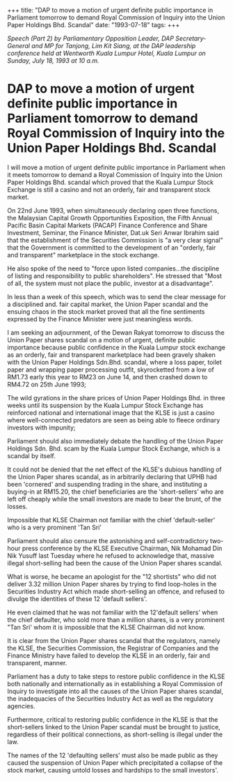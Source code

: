 +++ 
title: "DAP to move a motion of urgent definite public importance in Parliament tomorrow to demand Royal Commission of Inquiry into the Union Paper Holdings Bhd. Scandal"
date: "1993-07-18"
tags:
+++

_Speech (Part 2) by Parliamentary Opposition Leader, DAP Secretary-General and MP for Tanjong, Lim Kit Siang, at the DAP leadership conference held at Wentworth Kuala Lumpur Hotel, Kuala Lumpur on Sunday, July 18, 1993 at 10 a.m._

# DAP to move a motion of urgent definite public importance in Parliament tomorrow to demand Royal Commission of Inquiry into the Union Paper Holdings Bhd. Scandal

I will move a motion of urgent definite public importance in Parliament when it meets tomorrow to demand a Royal Commission of Inquiry into the Union Paper Holdings Bhd. scandal which proved that the Kuala Lumpur Stock Exchange is still a casino and not an orderly, fair and transparent stock market.</u>

On 22nd June 1993, when simultaneously declaring open three functions, the Malaysian Capital Growth Opportunities Exposition, the Fifth Annual Pacific Basin Capital Markets (PACAP) Finance Conference and Share Investment, Seminar, the Finance Minister, Dat.uk Seri Anwar Ibrahim said that the establishment of the Securities Commission is "a very clear signal" that the Government is committed to the development of an "orderly, fair and transparent" marketplace in the stock exchange.

He also spoke of the need to "force upon listed companies...the discipline of listing and responsibility to public shareholders". He stressed that "Most of all, the system must not place the public, investor at a disadvantage".

In less than a week of this speech, which was to send the clear message for a disciplined and. fair capital market, the Union Paper scandal and the ensuing chaos in the stock market proved that all the fine sentiments expressed by the Finance Minister were just meaningless words.

I am seeking an adjournment, of the Dewan Rakyat tomorrow to discuss the Union Paper shares scandal on a motion of urgent, definite public importance because public confidence in the Kuala Lumpur stock exchange as an orderly, fair and transparent marketplace had been gravely shaken with the Union Paper Holdings Sdn.Bhd. scandal, where a loss paper, toilet paper and wrapping paper processing outfit, skyrocketted from a low of RM1.73 early this year to RM23 on June 14, and then crashed down to RM4.72 on 25th June 1993;

The wild gyrations in the share prices of Union Paper Holdings Bhd. in three weeks until its suspension by the Kuala Lumpur Stock Exchange has reinforced national and international image that the KLSE is just a casino where well-connected predators are seen as being able to fleece ordinary investors with impunity;

Parliament should also immediately debate the handling of the Union Paper Holdings Sdn. Bhd. scam by the Kuala Lumpur Stock Exchange, which is a scandal by itself.

It could not be denied that the net effect of the KLSE's dubious handling of the Union Paper shares scandal, as in arbitrarily declaring that UPHB had been 'cornered' and suspending trading in the share, and instituting a buying-in at RM15.20, the chief beneficiaries are the 'short-sellers' who are left off cheaply while the small investors are made to bear the brunt, of the losses.

Impossible that KLSE Chairman not familiar with the chief 'default-seller' who is a very prominent 'Tan Sri’

Parliament should also censure the astonishing and self-contradictory two-hour press conference by the KLSE Executive Chairman, Nik Mohamad Din Nik Yusuff last Tuesday where he refused to acknowledge that, massive illegal short-selling had been the cause of the Union Paper shares scandal.

What is worse, he became an apologist for the "12 shortists" who did not deliver 3.32 million Union Paper shares by trying to find loop-holes in the Securities Industry Act which made short-selling an offence, and refused to divulge the identities of these 12 'default sellers'.

He  even  claimed  that he was not  familiar with the 12'default  sellers'  when  the chief defaulter, who sold more  than  a million  shares, is a very prominent "Tan Sri' whom it is impossible that the KLSE Chairman did not know.

It is clear from the Union Paper shares scandal that the regulators, namely the KLSE, the Securities Commission, the Registrar of Companies and the Finance Ministry have failed to develop the KLSE in an orderly, fair and transparent, manner.

Parliament has a duty to take steps to restore public confidence in the KLSE both nationally and internationally as in establishing a Royal Commission of Inquiry to investigate into all the causes of the Union Paper shares scandal, the inadequacies of the Securities Industry Act as well as the regulatory agencies.

Furthermore, critical to restoring public confidence in the KLSE is that the short-sellers linked to the Union Paper scandal must be brought to justice, regardless of their political connections, as short-selling is illegal under the law.

The names of the 12 'defaulting sellers' must also be made public as they caused the suspension of Union Paper which precipitated a collapse of the stock market, causing untold losses and hardships to the small investors'.
 
